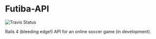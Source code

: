 Futiba-API
==========

![Travis Status](https://travis-ci.org/BrunoAssis/Futiba-API.png)

Rails 4 (bleeding edge!) API for an online soccer game (in development).